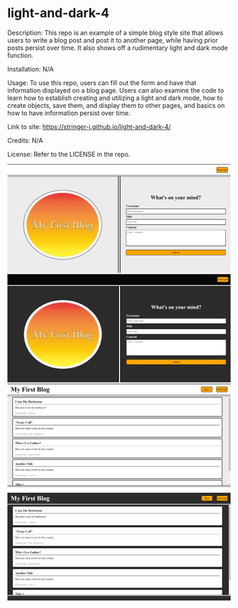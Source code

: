 # light-and-dark-4

Description:
This repo is an example of a simple blog style site that allows users to write a blog post and post it to another page, while having prior posts persist over time. It also shows off a rudimentary light and dark mode function.

Installation:
N/A

Usage:
To use this repo, users can fill out the form and have that information displayed on a blog page. Users can also examine the code to learn how to establish creating and utilizing a light and dark mode, how to create objects, save them, and display them to other pages, and basics on how to have information persist over time.

Link to site:
https://stringer-j.github.io/light-and-dark-4/

Credits:
N/A

License:
Refer to the LICENSE in the repo.

![lightOne](./assets/images/image-1.png)
![darkOne](./assets/images/image-2.png)
![lightTwo](./assets/images/image-5.png)
![darkTwo](./assets/images/image-6.png)